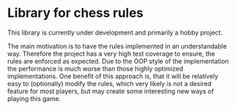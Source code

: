 # Library for chess rules

This library is currently under development and primarily a hobby project.

The main motivation is to have the rules implemented in an understandable way. Therefore the project has a very high test coverage to ensure, the rules are enforced as expected. Due to the OOP style of the implementation the performance is much worse than those highly optimized implementations. One benefit of this approach is, that it will be relatively easy to (optionally) modify the rules, which very likely is not a desired feature for most players, but may create some interesting new ways of playing this game.
